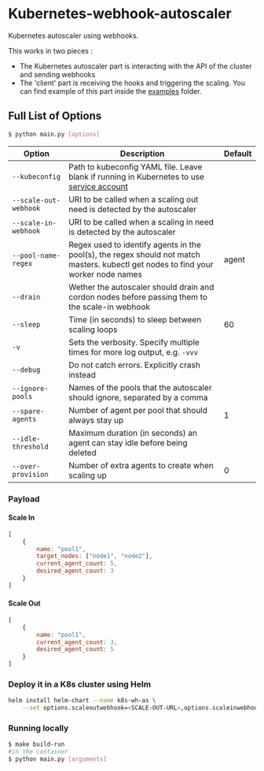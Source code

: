 # Kubernetes-webhook-autoscaler

Kubernetes autoscaler using webhooks.

This works in two pieces :
- The Kubernetes autoscaler part is interacting with the API of the cluster and sending webhooks 
- The 'client' part is receiving the hooks and triggering the scaling. You can find example of this part inside the [examples](/examples) folder.

## Full List of Options

```bash
$ python main.py [options]
```

| Option | Description | Default |
|---|---|---|
| `--kubeconfig` | Path to kubeconfig YAML file. Leave blank if running in Kubernetes to use [service account](http://kubernetes.io/docs/user-guide/service-accounts/) | |
| `--scale-out-webhook` | URI to be called when a scaling out need is detected by the autoscaler | |
| `--scale-in-webhook` | URI to be called when a scaling in need is detected by the autoscaler | |
| `--pool-name-regex` | Regex used to identify agents in the pool(s), the regex should not match masters.  kubectl get nodes to find your worker node names | agent |
| `--drain` | Wether the autoscaler should drain and cordon nodes before passing them to the scale-in webhook | |
| `--sleep` | Time (in seconds) to sleep between scaling loops | 60|
| `-v` | Sets the verbosity. Specify multiple times for more log output, e.g. `-vvv` | |
| `--debug` | Do not catch errors. Explicitly crash instead | |
| `--ignore-pools` | Names of the pools that the autoscaler should ignore, separated by a comma | |
| `--spare-agents` | Number of agent per pool that should always stay up | 1 |
| `--idle-threshold` | Maximum duration (in seconds) an agent can stay idle before being deleted | |
| `--over-provision` | Number of extra agents to create when scaling up | 0 |

### Payload

#### Scale In

```javascript
[
    {
        name: "pool1",
        target_nodes: ["node1", "node2"],
        current_agent_count: 5,
        desired_agent_count: 3
    }
]
```

#### Scale Out

```javascript
[
    {
        name: "pool1",
        current_agent_count: 3,
        desired_agent_count: 5
    }
]
```

### Deploy it in a K8s cluster using Helm

```bash
helm install helm-chart --name k8s-wh-as \
    --set options.scaleoutwebhook=<SCALE-OUT-URL>,options.scaleinwebhook=<SCALE-IN-URL>,options.poolnameregex=<REGEX-NODES-TO-WATCH>
```

### Running locally

```bash
$ make build-run
#in the container
$ python main.py [arguments]
```
